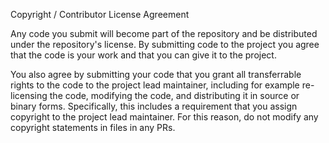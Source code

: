 Copyright / Contributor License Agreement

Any code you submit will become part of the repository and be distributed under the repository's license.
By submitting code to the project you agree that the code is your work and that you can give it to the project.

You also agree by submitting your code that you grant all transferrable rights to the code to the project lead
maintainer, including for example re-licensing the code, modifying the code, and distributing it in source or
binary forms. Specifically, this includes a requirement that you assign copyright to the project lead maintainer. 
For this reason, do not modify any copyright statements in files in any PRs.
